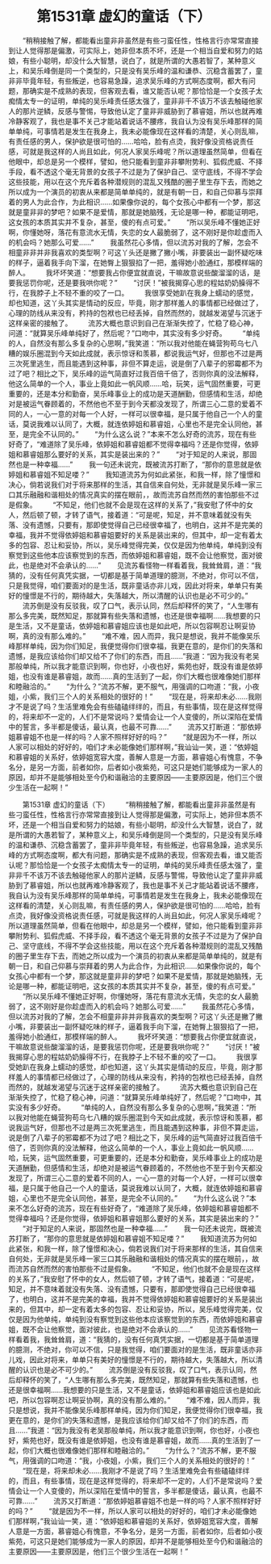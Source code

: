 # 　　第1531章 虚幻的童话（下）
　　“稍稍接触了解，都能看出童非非虽然是有些刁蛮任性，性格言行亦常常直接到让人觉得那是偏激，可实际上，她非但本质不坏，还是一个相当自爱和努力的姑娘，有些小聪明，却没什么大智慧，说白了，就是所谓的大愚若智了，某种意义上，和吴乐峰倒是同一个类型的，只是没有吴乐峰的温和谦恭、沉稳含蓄罢了，童非非毕竟年轻，有些叛逆，也容易急躁，追求吴乐峰的方式啊态度啊，都大有问题，那确实是不成熟的表现，但客观去看，谁又能否认呢？那恰恰是一个女孩子太痴情太专一的证明，单纯的吴乐峰责任感太强了，童非非千不该万不该去触碰他家人的那片逆鳞，反感与警惕，导致他认定了童非非威胁到了慕睿姐，所以也就再难冷静客观了，我也是事不关己才能站着说话不腰疼，我自认为没有吴乐峰那样的简单单纯，可事情若是发生在我身上，我未必能像现在这样看的清楚，关心则乱嘛，有责任感的男人，保护欲是很可怕的……哈哈，脸有点烫，我好像没资格说责任感，可就是我这样的人尚且如此，何况人家吴乐峰呢？所以道理虽然简单，但看在他眼中，却总是另一个模样，譬如，他只能看到童非非攀附势利、狐假虎威、不择手段，看不透这个毫无背景的女孩子不过是为了保护自己、坚守底线，不得不学会这些技能，用以在这个充斥着各种潜规则的混乱又残酷的圈子里生存下去，而她之所以成为一个演员的初衷从来都是简单单纯的，就是有朝一日，和自己仰慕与崇拜着的男人为此合作，为此相识……如果像你说的，每个女孩心中都有一个梦，那这就是童非非的梦吧？如果不是爱情，那就是她脑残，无论是哪一种，都能证明吧，这女孩的本质其实并不复杂，甚至，傻的有点可爱。”
　　“所以吴乐峰不懂她正好啊，你懂她呀，落花有意流水无情，失恋的女人最脆弱了，这不刚好是你趁虚而入的机会吗？她那么可爱……”
　　我虽然花心多情，但以流苏对我的了解，怎会不相童非非并非我喜欢的类型啊？可这丫头还是撇了撇小嘴，非要装出一副怀疑吃味的样子，逼着我手向下溜，在她臀上狠狠掐了一把，羞得她小脸通红，那模样端的醉人。
　　我坏坏笑道：“想要我占你便宜就直说，干嘛故意说些酸溜溜的话，是要我惩罚你呢，还是要我哄你呢？”
　　“讨厌！”被我揭穿心思的程姑奶奶臊得不行，在我脖子上不轻不重的咬了一口。
　　我很享受她趴在我身上蠕动的感觉，却也知道，这丫头其实是情动的反应，毕竟，刚才那样羞人的事情都已经做过了，心理的防线从来没有，矜持的包袱也已经丢掉，自然而然的，就越发渴望与沉迷于这样亲密的接触了。
　　流苏大概也意识到自己在渐渐失控了，忙稳了稳心神，问道：“就算吴乐峰单纯好了，然后呢？”口吻中，其实没有多少好奇。
　　“单纯的人，自然没有那么多复杂的心思啊，”我笑道：“所以我对他能在蝇营狗苟乌七八糟的娱乐圈混到今天如此成就，表示惊讶和羡慕，都说我运气好，但那也不过是两三次死里逃生，而且能遇到这种事，非但不算走运，说是倒了八辈子的邪霉都不为过了吧？相比之下，吴乐峰的运气简直好过我百倍千倍了，否则你真的没法解释，他这么简单的一个人，事业上竟如此一帆风顺……哈，玩笑，运气固然重要，可更重要的，还是本分和勤奋，吴乐峰事业上的成功是天道酬勤，但感情和生活，却绝对是被运气眷顾着的，不然他也不至于到今天都没发现了，所谓三心二意的爱着不同的人，一心一意的对每一个人好，一样可以很幸福，是只属于他自己一个人的童话，莫说我难以认同了，大概，就连依婷姐和慕睿姐，心里也不是完全认同他，甚至，是完全不认同的。”
　　“为什么这么说？”本来不怎么好奇的流苏，现在有些好奇了，“难道除了吴乐峰，依婷姐和慕睿姐都不觉得幸福吗？还是你觉得，依婷姐和慕睿姐那么要好的关系，其实是装出来的？”
　　“对于知足的人来说，那固然也是一种幸福……”
　　我一句还未说完，既被流苏打断了，“那你的意思就是依婷姐和慕睿姐不知足喽？”
　　我知道流苏为何如此紧张，和我一样，除了憧憬和决心，倘若说我们对于将来那样的生活，其自信来自何处，无非就是吴乐峰一家三口其乐融融和谐相处的情况真实的摆在眼前，，故而流苏自然而然的害怕那些不过是假象。
　　“不知足，他们也就不会是现在这样的关系了，”我安慰了怀中的女人，然后顿了顿，才转了语气，接着道：“可是呢，知足，并不意味着就没有失落、没有遗憾，只要有，那即使觉得自己已经很幸福了，也明白，这并不是完美的幸福，我并不觉得依婷姐和慕睿姐要好的关系是装出来的，但其中，却一定有着太多的包容、忍让和妥协，所以，吴乐峰觉得完美，仅仅是因为他单纯，单纯到没有察觉到这些他本应该察觉到的东西，而依婷姐和慕睿姐，既不会让他察觉，面对彼此，也是绝对不会承认的……”
　　见流苏看怪物一样看着我，我耸耸肩，道：“我猜的，没有任何真凭实据，一切都是基于简单道理的臆测，不绝对，你可以不信，只是我觉得，咱们要面对的是生活，既非童话亦非儿戏，因此对将来，单单只有美好的憧憬是不行的，期待越大，失落越大，所以清醒的认识也是必不可少的。”
　　流苏倒是没有反驳我，叹了口气，表示认同，然后却释怀的笑了，“人生哪有那么多完美，既然知足，那就算有些失落和遗憾，也还是很幸福啊……我想要的只是生活，又不是童话，依婷姐和慕睿姐应该也是如此吧，所以包容啊忍让啊妥协啊，真的没有那么难的。”
　　“难不难，因人而异，我只是想说，我并不能像吴乐峰那样单纯，因为你们知足，我便觉得你们很幸福，我更在意的，是你们的失落和遗憾，是我应该给你们却又给不了你们的东西，而且……”我道：“因为我没有老吴那般单纯，所以我才能意识到啊，你也好，小夜也好，紫苑也好，既没有谁是依婷姐，也没有谁是慕睿姐，故而……真的生活到了一起，你们大概也很难像她们那样和睦融洽的。”
　　“为什么？”流苏不解，更不服气，用强调的口吻道：“我，小夜姐，小紫，我们三个人的关系相处的很好的！”
　　“现在是，将来却未必……我刚才不是说了吗？生活里难免会有些磕磕绊绊的，而且，有些事情，现在是这样觉得的，将来却不一定的，人们不是常说吗？爱情会让一个人变傻的，所以深陷在爱情中的誓言，多半都是傻话，最认真，也最不可靠……”
　　流苏又打断道：“那依婷姐慕睿姐不也是一样的吗？人家不照样好好的吗？”
　　“就是因为不一样，所以人家可以相处的好好的，咱们才未必能像她们那样啊，”我讪讪一笑，道：“依婷姐和慕睿姐的关系好，依婷姐宽容大度，善解人意是一方面，慕睿姐心有愧意，不争名分，是另一方面，前者如你，后者如小夜紫苑，可这只是她们能够成为一家人的原因，却并不是能够相处至今仍和谐融洽的主要原因——主要原因是，他们三个很少生活在一起啊！”

　　第1531章 虚幻的童话（下）
　　“稍稍接触了解，都能看出童非非虽然是有些刁蛮任性，性格言行亦常常直接到让人觉得那是偏激，可实际上，她非但本质不坏，还是一个相当自爱和努力的姑娘，有些小聪明，却没什么大智慧，说白了，就是所谓的大愚若智了，某种意义上，和吴乐峰倒是同一个类型的，只是没有吴乐峰的温和谦恭、沉稳含蓄罢了，童非非毕竟年轻，有些叛逆，也容易急躁，追求吴乐峰的方式啊态度啊，都大有问题，那确实是不成熟的表现，但客观去看，谁又能否认呢？那恰恰是一个女孩子太痴情太专一的证明，单纯的吴乐峰责任感太强了，童非非千不该万不该去触碰他家人的那片逆鳞，反感与警惕，导致他认定了童非非威胁到了慕睿姐，所以也就再难冷静客观了，我也是事不关己才能站着说话不腰疼，我自认为没有吴乐峰那样的简单单纯，可事情若是发生在我身上，我未必能像现在这样看的清楚，关心则乱嘛，有责任感的男人，保护欲是很可怕的……哈哈，脸有点烫，我好像没资格说责任感，可就是我这样的人尚且如此，何况人家吴乐峰呢？所以道理虽然简单，但看在他眼中，却总是另一个模样，譬如，他只能看到童非非攀附势利、狐假虎威、不择手段，看不透这个毫无背景的女孩子不过是为了保护自己、坚守底线，不得不学会这些技能，用以在这个充斥着各种潜规则的混乱又残酷的圈子里生存下去，而她之所以成为一个演员的初衷从来都是简单单纯的，就是有朝一日，和自己仰慕与崇拜着的男人为此合作，为此相识……如果像你说的，每个女孩心中都有一个梦，那这就是童非非的梦吧？如果不是爱情，那就是她脑残，无论是哪一种，都能证明吧，这女孩的本质其实并不复杂，甚至，傻的有点可爱。”
　　“所以吴乐峰不懂她正好啊，你懂她呀，落花有意流水无情，失恋的女人最脆弱了，这不刚好是你趁虚而入的机会吗？她那么可爱……”
　　我虽然花心多情，但以流苏对我的了解，怎会不相童非非并非我喜欢的类型啊？可这丫头还是撇了撇小嘴，非要装出一副怀疑吃味的样子，逼着我手向下溜，在她臀上狠狠掐了一把，羞得她小脸通红，那模样端的醉人。
　　我坏坏笑道：“想要我占你便宜就直说，干嘛故意说些酸溜溜的话，是要我惩罚你呢，还是要我哄你呢？”
　　“讨厌！”被我揭穿心思的程姑奶奶臊得不行，在我脖子上不轻不重的咬了一口。
　　我很享受她趴在我身上蠕动的感觉，却也知道，这丫头其实是情动的反应，毕竟，刚才那样羞人的事情都已经做过了，心理的防线从来没有，矜持的包袱也已经丢掉，自然而然的，就越发渴望与沉迷于这样亲密的接触了。
　　流苏大概也意识到自己在渐渐失控了，忙稳了稳心神，问道：“就算吴乐峰单纯好了，然后呢？”口吻中，其实没有多少好奇。
　　“单纯的人，自然没有那么多复杂的心思啊，”我笑道：“所以我对他能在蝇营狗苟乌七八糟的娱乐圈混到今天如此成就，表示惊讶和羡慕，都说我运气好，但那也不过是两三次死里逃生，而且能遇到这种事，非但不算走运，说是倒了八辈子的邪霉都不为过了吧？相比之下，吴乐峰的运气简直好过我百倍千倍了，否则你真的没法解释，他这么简单的一个人，事业上竟如此一帆风顺……哈，玩笑，运气固然重要，可更重要的，还是本分和勤奋，吴乐峰事业上的成功是天道酬勤，但感情和生活，却绝对是被运气眷顾着的，不然他也不至于到今天都没发现了，所谓三心二意的爱着不同的人，一心一意的对每一个人好，一样可以很幸福，是只属于他自己一个人的童话，莫说我难以认同了，大概，就连依婷姐和慕睿姐，心里也不是完全认同他，甚至，是完全不认同的。”
　　“为什么这么说？”本来不怎么好奇的流苏，现在有些好奇了，“难道除了吴乐峰，依婷姐和慕睿姐都不觉得幸福吗？还是你觉得，依婷姐和慕睿姐那么要好的关系，其实是装出来的？”
　　“对于知足的人来说，那固然也是一种幸福……”
　　我一句还未说完，既被流苏打断了，“那你的意思就是依婷姐和慕睿姐不知足喽？”
　　我知道流苏为何如此紧张，和我一样，除了憧憬和决心，倘若说我们对于将来那样的生活，其自信来自何处，无非就是吴乐峰一家三口其乐融融和谐相处的情况真实的摆在眼前，，故而流苏自然而然的害怕那些不过是假象。
　　“不知足，他们也就不会是现在这样的关系了，”我安慰了怀中的女人，然后顿了顿，才转了语气，接着道：“可是呢，知足，并不意味着就没有失落、没有遗憾，只要有，那即使觉得自己已经很幸福了，也明白，这并不是完美的幸福，我并不觉得依婷姐和慕睿姐要好的关系是装出来的，但其中，却一定有着太多的包容、忍让和妥协，所以，吴乐峰觉得完美，仅仅是因为他单纯，单纯到没有察觉到这些他本应该察觉到的东西，而依婷姐和慕睿姐，既不会让他察觉，面对彼此，也是绝对不会承认的……”
　　见流苏看怪物一样看着我，我耸耸肩，道：“我猜的，没有任何真凭实据，一切都是基于简单道理的臆测，不绝对，你可以不信，只是我觉得，咱们要面对的是生活，既非童话亦非儿戏，因此对将来，单单只有美好的憧憬是不行的，期待越大，失落越大，所以清醒的认识也是必不可少的。”
　　流苏倒是没有反驳我，叹了口气，表示认同，然后却释怀的笑了，“人生哪有那么多完美，既然知足，那就算有些失落和遗憾，也还是很幸福啊……我想要的只是生活，又不是童话，依婷姐和慕睿姐应该也是如此吧，所以包容啊忍让啊妥协啊，真的没有那么难的。”
　　“难不难，因人而异，我只是想说，我并不能像吴乐峰那样单纯，因为你们知足，我便觉得你们很幸福，我更在意的，是你们的失落和遗憾，是我应该给你们却又给不了你们的东西，而且……”我道：“因为我没有老吴那般单纯，所以我才能意识到啊，你也好，小夜也好，紫苑也好，既没有谁是依婷姐，也没有谁是慕睿姐，故而……真的生活到了一起，你们大概也很难像她们那样和睦融洽的。”
　　“为什么？”流苏不解，更不服气，用强调的口吻道：“我，小夜姐，小紫，我们三个人的关系相处的很好的！”
　　“现在是，将来却未必……我刚才不是说了吗？生活里难免会有些磕磕绊绊的，而且，有些事情，现在是这样觉得的，将来却不一定的，人们不是常说吗？爱情会让一个人变傻的，所以深陷在爱情中的誓言，多半都是傻话，最认真，也最不可靠……”
　　流苏又打断道：“那依婷姐慕睿姐不也是一样的吗？人家不照样好好的吗？”
　　“就是因为不一样，所以人家可以相处的好好的，咱们才未必能像她们那样啊，”我讪讪一笑，道：“依婷姐和慕睿姐的关系好，依婷姐宽容大度，善解人意是一方面，慕睿姐心有愧意，不争名分，是另一方面，前者如你，后者如小夜紫苑，可这只是她们能够成为一家人的原因，却并不是能够相处至今仍和谐融洽的主要原因——主要原因是，他们三个很少生活在一起啊！”
